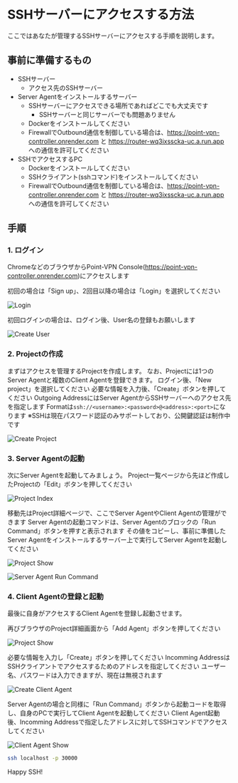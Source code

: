 # SSHサーバーにアクセスする方法

ここではあなたが管理するSSHサーバーにアクセスする手順を説明します。

## 事前に準備するもの

- SSHサーバー
  - アクセス先のSSHサーバー
- Server Agentをインストールするサーバー
  - SSHサーバーにアクセスできる場所であればどこでも大丈夫です
    - SSHサーバーと同じサーバーでも問題ありません
  - Dockerをインストールしてください
  - FirewallでOutbound通信を制御している場合は、https://point-vpn-controller.onrender.com と https://router-wq3ixsscka-uc.a.run.app への通信を許可してください
- SSHでアクセスするPC
  - Dockerをインストールしてください
  - SSHクライアント(sshコマンド)をインストールしてください
  - FirewallでOutbound通信を制御している場合は、https://point-vpn-controller.onrender.com と https://router-wq3ixsscka-uc.a.run.app への通信を許可してください

## 手順

### 1. ログイン

ChromeなどのブラウザからPoint-VPN Console(https://point-vpn-controller.onrender.com)にアクセスします

初回の場合は「Sign up」、2回目以降の場合は「Login」を選択してください

![Login](./images/1_login.png)

初回ログインの場合は、ログイン後、User名の登録もお願いします

![Create User](./images/2_user_create.png)

### 2. Projectの作成

まずはアクセスを管理するProjectを作成します。
なお、Projectには1つのServer Agentと複数のClient Agentを登録できます。
ログイン後、「New project」を選択してください
必要な情報を入力後、「Create」ボタンを押してください
Outgoing AddressにはServer AgentからSSHサーバーへのアクセス先を指定します
Formatは`ssh://<username>:<password>@<address>:<port>`になります
※SSHは現在パスワード認証のみサポートしており、公開鍵認証は制作中です

![Create Project](./images/3_create_project.png)

### 3. Server Agentの起動

次にServer Agentを起動してみましょう。
Project一覧ページから先ほど作成したProjectの「Edit」ボタンを押してください

![Project Index](./images/4_project_index.png)

移動先はProject詳細ページで、ここでServer AgentやClient Agentの管理ができます
Server Agentの起動コマンドは、Server Agentのブロックの「Run Command」ボタンを押すと表示されます
その値をコピーし、事前に準備したServer Agentをインストールするサーバー上で実行してServer Agentを起動してください

![Project Show](./images/5_project_show.png)

![Server Agent Run Command](./images/6_run_command.png)

### 4. Client Agentの登録と起動

最後に自身がアクセスするClient Agentを登録し起動させます。

再びブラウザのProject詳細画面から「Add Agent」ボタンを押してください

![Project Show](./images/7_project_show.png)

必要な情報を入力し「Create」ボタンを押してください
Incomming AddressはSSHクライアントでアクセスするためのアドレスを指定してください
ユーザー名、パスワードは入力できますが、現在は無視されます

![Create Client Agent](./images/8_create_client_agent.png)

Server Agentの場合と同様に「Run Command」ボタンから起動コードを取得し、自身のPCで実行してClient Agentを起動してください
Client Agent起動後、Incomming Addressで指定したアドレスに対してSSHコマンドでアクセスしてください

![Client Agent Show](./images/9_client_agent_show.png)

```bash
ssh localhost -p 30000
```

Happy SSH!
